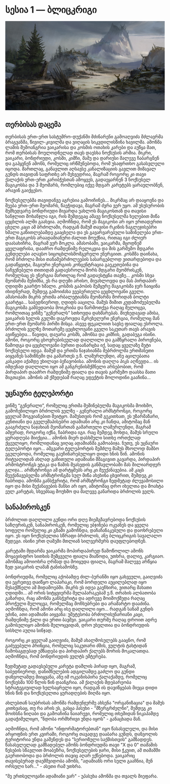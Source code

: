 # სესია 1 — ბლიცკრიგი

![](../img/session-2.jpg)

## თერბისას დაცემა

თერბისას ერთ-ერთ სასტუმრო-დუქანში მძინარენი გამოაღვიძა მძლავრმა ბრაგვანმა,
წივილ-კივილმა და ვიღაცის სიკვდილისწინა ხავილმა. ამონმა ლამის შემოანგრია
ვაიკარისა და კოსმის ოთახის კარები და აუწყა მათ, რომ თერბისას მოულოდნელად
თავს დაესხა ნოქსუსის არმია. მიკრი, ვაიკარი, ბონდრიუდი, კოსმი, კიმჩი, მამუ
და დარიუსი მალევე ჩაბარგნენ და გაჰყვნენ ამონს, რომელიც ირწმუნებოდა, რომ
უსაფრთხო გასასვლელი იცოდა. მართლაც, განავლით აღსავსე კანალიზაციის
გავლით მიმავალ გუნდს თავიდან საფრთხე არ შეხვედრია, მაგრამ როგორც კი
თავი ქალაქის ერთ-ერთ კარიბჭესთან ამოყვეს, გადაეყარნენ 3 ნოქსუსელ მაგიკოსსა
და 3 მეომარს, რომლებიც იქვე მდგარ კარეტებს ყარაულობნენ, არავინ გაიქცესო. 

ნოქსუსელებმა თავიდანვე აგრესია გამოიჩინეს… მიკრმაც არ დააყოვნა და შეება
ერთ-ერთ მეომარს, წაეჭიდავა, მაგრამ ძვრა ვერ უყო. ამ უსუსურობის
შემხედვარე ბონდრიუდი მივარდა უახლოს მაგიკოსთან და თავისი ხანჯლით
მოხანჯლა იგი, რის შემდეგაც ამავე ნოქსუსელმა ხელებით მიწა ცეცხლის
ალში გაახვია. აღმოჩნდა, რომ ეს მაგიკოსი არ იყო ერთადერთი ცხელი კაცი ამ
ბრძოლაში, რადგან მამუმ თავისი რკინის ნაგლეჯისებრი ხმალი გაწითლებამდე
გააცხელა და ეს გავარვარებული საშინელება ერთ-ერთ მაგიკოსს არაადამიანური
ძალით მოუქნია, რითაც იგი ძლიერ დაასახიჩრა, მაგრამ ვერ მოკლა. ამასობაში,
ვაიკარმა, მცოდნემ ყველაფრისა, დააძრო რამდენიმე რელიკვია და მის გარშემო
მდგარი გუნდელები აღავსო სიცოცხლისმომგვრელი ენერგიით. კოსმმა დაინახა,
რომ ბრძოლა მისი თანამებრძოლეების სასარგებლოდ ვითარდებოდა და
გადაწყვიტა, მაგიური ენერგიის კონცენტრაცია გაეკეთებინა და საჩვენებელი
თითიდან გადაესროლა შორს მდგარი მეომრისკენ, რომელსაც ეს ენერგია
მართლაც რომ გადაესტყნა თავზე… კოსმი სხვა მეომარმა შენიშნა, ეს რა დღეში
არისო, მიუახლოვდა და მას პირდაპირ ღდიდში გაარჭო ხმალი. კოსმის
გაპობის შემყურე მაგიკოსმა ჯერ ჩაიცინა იხიდნურად, შემდეგ გამოიძახა 
ვეებერთელა ცეცხლოვანი გველი. ამასობაში მიკრს ერთმა არბალეტიანმა
მეომარმა შორიდან ბოლტი გაარტყა… საბედნიეროდ, ღდიდს ააცილა. 
მამუს შიშით კუდამოძუებულმა მაგიკოსმა გამბედაობა მოიკრიბა და
წარმოთქვა რაღაც შელოცვა, რომლითაც ვინმე “გენერალს” სთხოვდა
დახმარებას. მიუხედავად ამისა, ვაიკარის ხელის გულში დაგროვდა
მკრეხელური ენერგია, რომელიც მან ერთ-ერთ მეომარს პირში მისცა.
ასევე ფეკალიით სავსე ფიალაც ესროლა. ბრძოლის ველზე მოთარეშე
ცეცხლოვანი გველი საკუთარ თავს არავის ავიწყებდა… წავიდა, დაუარა
კოსმს, ამონსა და კიმჩის, გადაბუგა ისინი. ამონი, როგორც
ცხოვრებისეულად დაღლილი და გამწყრალი პიროვნება, წამოდგა
და ცეცხლოვანი ბურთი დაანარცხა იქ, სადაც ყველაზე მეტი
ნოქსუსელი იდგა. მამუმ და ერთმა ნაჯახიანმა მებრძოლმა ერთმანეთი
აიყვანეს სამიზნეში და გამართეს ე.წ. ლამერლენდი, ანუ აცილებათა
კასკადი აქამდე უხილავი ბეჩავობისა. ამონის დაღლა პიკს აღწევდა… 
ის იმდენად დაღლილი იყო ამ განგრენისმქმნელი არსებობით, რომ
პირდაპირ დააძრო რამდენიმე ფიალა და თავის გარშემო დაასხა მათი შიგთავსი.
ამონის ამ ქმედებამ რაღაც ეფექტის მოლოდინი გააჩინა…

## უცნაური ტელეპორტი

ვინმე “გენერალი”, რომელიც ერთმა შეშინებულმა მაგიკოსმა მოიხმო,
გამოჩენილიყო ბრძოლის ველზე - გენერალი არმსტრონგი, როგორც
ყველამ მოგვიანებით შეიტყო. მამუსთვის რომ გეკითხათ, ეს უზარმაზარი,
კუნთიანი და გველეშაპისებრი ადამიანი არც კი ჩანდა, ამიტომაც
მან გააგრძელა ნაჯახიან მეომართან გამართული ლამერლენდი, მაგრამ
ამჯერად, როგორც იქნა, ჩაბრიდა იგი. რაც შემდეგ მოხდა, მამუს სრული
ყურადღება მიიქცია… ამონის მიერ დასხმული სითხე ორთქლად ქცეულიყო,
რომლიდანაც ვიღაც ადამიანმა გამოაბიჯა. ნუთუ, ეს უცნაური ტელეპორტი იყო… 
ამგვარი ტელეპორტის შემძლე მამუს მხოლოდ მამბო ეგულებოდა, რომელიც
გაუჩინარებულიყო დიდი ხნის წინ. ამონის რიტუალიდან ახლად გაჩითული
ადამიანი შმაგივით გავარდა, პირდაპირ არმოსტრონგს ეტაკა და წამის
მეასედის განმავლობაში მას მილიარდჯერ გლიჯა… არმსტრონგი ამ დარტყმებს
არც კი შეუქანავებია. ამ კაცს შეუქანავებელმა არმსტრონგმა სულ მიწა ახეხინა
ცხვირით, შემდეგ კი ჩაბრიდა. ამონმა განსჭვრიტა, რომ არმსტრონგი ზედმეტად
ძლევამოსილი იყო და მისი შექანავების შანსი არ იყო, ამიტომაც დრო
იხელთა და მოახტა ეულ კარეტას, სხვებსაც მოუხმო და მალევე განარიდა ბრძოლის ველს.

## სანაპიროსკენ

ბრძოლით დაღლილი გუნდი ორი დღე მიემგზავრებოდა ნოქსუსის საზღვრისკენ,
სანაპიროსკენ, რომელიც ებჯინება ოკეანეს და ყველა სოფელი რომელიც კი გზაში
გამოჩნდა, დაჩაჩანაკებული და დაოხრებული იყო. ეს იყო ნოქსუსელთა სწრაფი
ბრძოლის, ანუ ბლიცკრიგის სავალალო შედეგი. ისინი ერთ ღამეში მთლიან სილვერმერს დაუფლებოდნენ. 

კარეტაში მჯდარმა ვაიკარმა მოპირდაპირედ წამოწოლილ ამონს მოყავისფრო
სითხის შემცველი ფიალა მიაწოდა, უთხრა, დალიე, კარგიაო. ამონმაც ამოიოხრა
ღრმად და მოიყუდა ფიალა, მაგრამ მალევე არწყია ზედ ვაიკარის ლამაზ ტანისამოსზე.

ბონდრიუდმა, რომელიც აქობამდე ძილ-ბურანში იყო გახვეული, გაიღვიძა და
ეგრეთვე დაიწყო ლაპარაკი, რომ ბორდელი აუცილებლად იყო შესაქმნელი ამ მიდამოებში.
მიკრს ეს იდეა გაეჩხირა, ვითარც მახათი ღდიდში… ამ ორის სიტყვიერმა შელაპარაკებამ
ე.წ. თრახის ალბათობა გაზარდა, რაც ამონმა განსჭვრიტა და ადრევე მოიმოქმედა 
რაღაც პროჭული შელოცვა, რომელმაც მოჩხუბრები და არამარტო დააძინა. 
აღმოჩნდა, რომ ამონი არც ისე დაღლილი იყო… რადგან სანამ გუნდს ეძინა,
ათი ადამიანი აიყვანა: უმეტესობა ბრძოლისუნარიანი კაცი, რამდენიმე ქალი
და ერთი ბავშვი. ვაიკარი თურმე რაღაც დროით ადრე გამოსულიყო ამონის
შელოცვიდან, დრო უხელთია და ბონდრიუდის სისხლი აუღია სინჯად. 

როგორც კი ყველამ გაიღვიძა, მამუმ ახალმოსულებს გააცნო, რომ გაძევებული
პრინცია, რომელიც საკუთარი ძმის, ვულტის ტახტიდან ჩამოსაგდებად ემზადება
და პირდაპირ ქალებს შორის მოკალათდა. აღმოჩნდა, რომ ბონდრიუდის ვულტს ემტერება.

ზედმეტად გადავსებული კარეტა დაშლის პირად იყო, მაგრამ, საბედნიეროდ, 
დანიშნულების ადგილამდე გაძლო და გუნდი დანვოლამდე მიიყვანა, 
ანუ იმ ოკეანისპირა ქალაქამდე, რომელიც ნოქსუსმა 100 წლის წინ დაანგრია. 
ამ ქალაქის მდებარეობა სტრატეგიუილად ხელსაყრელი იყო, რადგან ის
დავიწყებას მიეცა დიდი ხნის წინ და ნოქსუსელთა ყურადღების მიღმა იყო.

ახლებთან საუბრისას ამონმა რამდენჯერმე ახსენა "ორგანიზაცია" და მამუს კითხვასაც,
თუ რა არის ეს, გასცა პასუხი - "მზერგრძელნი", შემდეგ კი მოიხსნა ნიღაბი და გამოაჩინა
ნაიარევი, რომელიც თხემიდან ნიკაპამდე გადაჭიმულიყო, "ნდობა ორმხრივი უნდა იყოს" - 
განაცხადა მან.

აღმოჩნდა, რომ ამონი "ინფორმატორებთან" იყო წასასვლელი, და მისი არყოფნის
ერთ კვირაში, როგორც თავადვე დააბარა გუნდს, დანვოლის ტერიტორია უნდა
გაშენდეს და "სერიოზული საქმისთვის" გამზადდეს. წასასვლელად გამზადებულ
ამონს ბონდრიუდმა თავი "X და 0" თამაშის წესების სწავლით მოაბეზრა, 
ნოქსუსელების ჯარი, მისი ჭკუით, ამ თამაშში გაერთობოდა და ბრძოლის თავიც
აღარ ექნებოდა. ვაიკარიც თავისებურად დაემშვიდობა ამონს, "ადამიანს ორი სული გააჩნია,
შენ ორსული ხარ..." - ასეთი რამ უთხრა.

"მე ერთსულოვანი ადამიანი ვარ" - უპასუხა ამონმა და თვალს მიეფარა.

